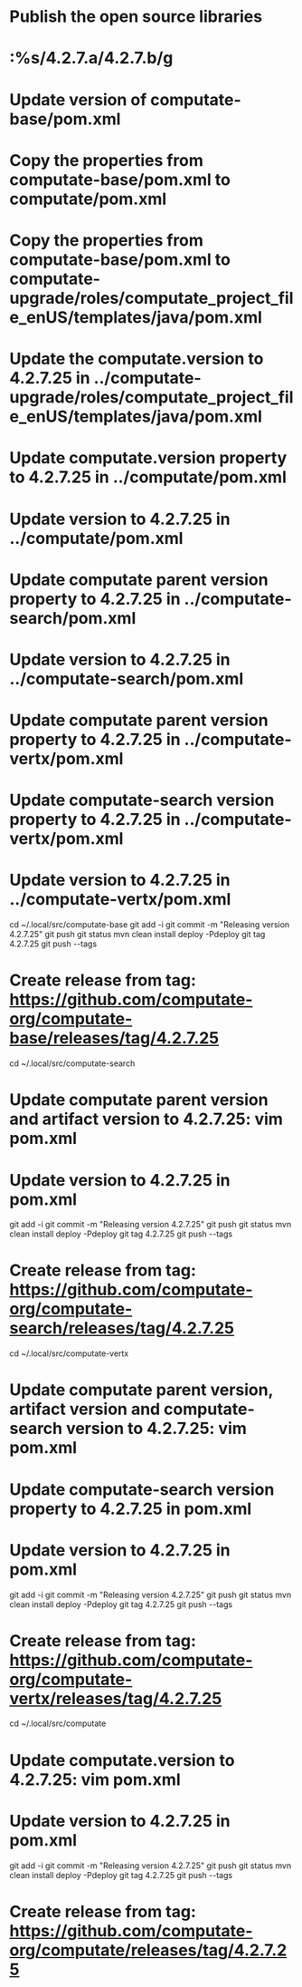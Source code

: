 # Publish the open source libraries

# :%s/4.2.7.a/4.2.7.b/g

# Update version of computate-base/pom.xml
# Copy the properties from computate-base/pom.xml to computate/pom.xml
# Copy the properties from computate-base/pom.xml to computate-upgrade/roles/computate_project_file_enUS/templates/java/pom.xml
# Update the computate.version to 4.2.7.25 in ../computate-upgrade/roles/computate_project_file_enUS/templates/java/pom.xml
# Update computate.version property to 4.2.7.25 in ../computate/pom.xml
# Update version to 4.2.7.25 in ../computate/pom.xml
# Update computate parent version property to 4.2.7.25 in ../computate-search/pom.xml
# Update version to 4.2.7.25 in ../computate-search/pom.xml
# Update computate parent version property to 4.2.7.25 in ../computate-vertx/pom.xml
# Update computate-search version property to 4.2.7.25 in ../computate-vertx/pom.xml
# Update version to 4.2.7.25 in ../computate-vertx/pom.xml

cd ~/.local/src/computate-base
git add -i
git commit -m "Releasing version 4.2.7.25"
git push
git status
mvn clean install deploy -Pdeploy
git tag 4.2.7.25
git push --tags
# Create release from tag: https://github.com/computate-org/computate-base/releases/tag/4.2.7.25

cd ~/.local/src/computate-search
# Update computate parent version and artifact version to 4.2.7.25: vim pom.xml
# Update version to 4.2.7.25 in pom.xml
git add -i
git commit -m "Releasing version 4.2.7.25"
git push
git status
mvn clean install deploy -Pdeploy
git tag 4.2.7.25
git push --tags
# Create release from tag: https://github.com/computate-org/computate-search/releases/tag/4.2.7.25

cd ~/.local/src/computate-vertx
# Update computate parent version, artifact version and computate-search version to 4.2.7.25: vim pom.xml
# Update computate-search version property to 4.2.7.25 in pom.xml
# Update version to 4.2.7.25 in pom.xml
git add -i
git commit -m "Releasing version 4.2.7.25"
git push
git status
mvn clean install deploy -Pdeploy
git tag 4.2.7.25
git push --tags
# Create release from tag: https://github.com/computate-org/computate-vertx/releases/tag/4.2.7.25

cd ~/.local/src/computate
# Update computate.version to 4.2.7.25: vim pom.xml
# Update version to 4.2.7.25 in pom.xml
git add -i
git commit -m "Releasing version 4.2.7.25"
git push
git status
mvn clean install deploy -Pdeploy
git tag 4.2.7.25
git push --tags
# Create release from tag: https://github.com/computate-org/computate/releases/tag/4.2.7.25

